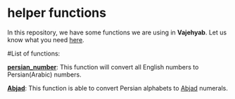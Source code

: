 # helper functions
In this repository, we have some functions we are using in **Vajehyab**. Let us know what you need [here](https://github.com/vajeyyab/combination/issues).

#List of functions:

[**persian_number**](https://github.com/Vajehyab/helper-functions/blob/master/persian_numbers.php): This function will convert all English numbers to Persian(Arabic) numbers.

[**Abjad**](https://github.com/Vajehyab/helper-functions/blob/master/abjad.php): This function is able to convert Persian alphabets to [Abjad](http://www.islamquest.net/en/archive/question/en21391) numerals.
